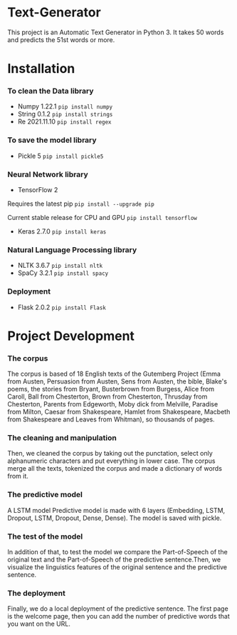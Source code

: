 # Text-Generator
This project is an Automatic Text Generator in Python 3.
It takes 50 words and predicts the 51st words or more.


# Installation
### To clean the Data library
- Numpy 1.22.1
`pip install numpy`
- String 0.1.2
`pip install strings`
- Re 2021.11.10
`pip install regex`

### To save the model library
- Pickle 5
`pip install pickle5`

### Neural Network library
- TensorFlow 2

Requires the latest pip
`pip install --upgrade pip`

Current stable release for CPU and GPU
`pip install tensorflow`
- Keras 2.7.0
`pip install keras`

### Natural Language Processing library
- NLTK 3.6.7
`pip install nltk`
- SpaCy 3.2.1
`pip install spacy`

### Deployment
- Flask 2.0.2
`pip install Flask`


# Project Development
### The corpus
The corpus is based of 18 English texts of the Gutemberg Project (Emma from Austen, Persuasion from Austen, Sens from Austen, the bible, Blake's poems, the stories from Bryant, Busterbrown from Burgess, Alice from Caroll, Ball from Chesterton, Brown from Chesterton, Thrusday from Chesterton, Parents from Edgeworth, Moby dick from Melville, Paradise from Milton, Caesar from Shakespeare, Hamlet from Shakespeare, Macbeth from Shakespeare and Leaves from Whitman), so thousands of pages.

### The cleaning and manipulation
Then, we cleaned the corpus by taking out the punctation, select only alphanumeric characters and put everything in lower case. The corpus merge all the texts, tokenized the corpus and made a dictionary of words from it.

### The predictive model
A LSTM model Predictive model is made with 6 layers (Embedding, LSTM, Dropout, LSTM, Dropout, Dense, Dense). The model is saved with pickle.

### The test of the model
In addition of that, to test the model we compare the Part-of-Speech of the original text and the Part-of-Speech of the predictive sentence.Then, we visualize the linguistics features of the original sentence and the predictive sentence.

### The deployment
Finally, we do a local deployment of the predictive sentence. The first page is the welcome page, then you can add the number of predictive words that you want on the URL.
